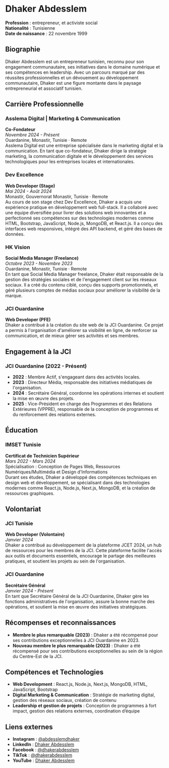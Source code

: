 # Dhaker Abdesslem

**Profession** : entrepreneur, et activiste social  
**Nationalité** : Tunisienne  
**Date de naissance** : 22 novembre 1999  

## Biographie

Dhaker Abdesslem est un entrepreneur tunisien, reconnu pour son engagement communautaire, ses initiatives dans le domaine numérique et ses compétences en leadership. Avec un parcours marqué par des réussites professionnelles et un dévouement au développement communautaire, Dhaker est une figure montante dans le paysage entrepreneurial et associatif tunisien.

## Carrière Professionnelle

### Asslema Digital | Marketing & Communication
**Co-Fondateur**  
*Novembre 2024 - Présent*  
Ouardanine, Monastir, Tunisie · Remote  
Asslema Digital est une entreprise spécialisée dans le marketing digital et la communication. En tant que co-fondateur, Dhaker dirige la stratégie marketing, la communication digitale et le développement des services technologiques pour les entreprises locales et internationales.

### Dev Excellence
**Web Developer (Stage)**  
*Mai 2024 - Août 2024*  
Monastir, Gouvernorat Monastir, Tunisie · Remote  
Au cours de son stage chez Dev Excellence, Dhaker a acquis une expérience pratique en développement web full-stack. Il a collaboré avec une équipe diversifiée pour livrer des solutions web innovantes et a perfectionné ses compétences sur des technologies modernes comme HTML, Bootstrap, JavaScript, Node.js, MongoDB, et React.js. Il a conçu des interfaces web responsives, intégré des API backend, et géré des bases de données.

### HK Vision
**Social Media Manager (Freelance)**  
*Octobre 2023 - Novembre 2023*  
Ouardanine, Monastir, Tunisie · Remote  
En tant que Social Media Manager freelance, Dhaker était responsable de la gestion des stratégies sociales et de l'engagement client sur les réseaux sociaux. Il a créé du contenu ciblé, conçu des supports promotionnels, et géré plusieurs comptes de médias sociaux pour améliorer la visibilité de la marque.

### JCI Ouardanine
**Web Developer (PFE)**  
Dhaker a contribué à la création du site web de la JCI Ouardanine. Ce projet a permis à l'organisation d'améliorer sa visibilité en ligne, de renforcer sa communication, et de mieux gérer ses activités et ses membres.

## Engagement à la JCI

### JCI Ouardanine (2022 - Présent)

- **2022** : Membre Actif, s'engageant dans des activités locales.
- **2023** : Directeur Média, responsable des initiatives médiatiques de l'organisation.
- **2024** : Secrétaire Général, coordonne les opérations internes et soutient la mise en œuvre des projets.
- **2025** : Vice-Président en charge des Programmes et des Relations Extérieures (VPPRE), responsable de la conception de programmes et du renforcement des relations externes.

## Éducation

### IMSET Tunisie
**Certificat de Technicien Supérieur**  
*Mars 2022 - Mars 2024*  
Spécialisation : Conception de Pages Web, Ressources Numériques/Multimédia et Design d'Informations  
Durant ses études, Dhaker a développé des compétences techniques en design web et développement, se spécialisant dans des technologies modernes comme React.js, Node.js, Next.js, MongoDB, et la création de ressources graphiques.

## Volontariat

### JCI Tunisie
**Web Developer (Volontaire)**  
*Janvier 2024*  
Dhaker a contribué au développement de la plateforme JCET 2024, un hub de ressources pour les membres de la JCI. Cette plateforme facilite l'accès aux outils et documents essentiels, encourage le partage des meilleures pratiques, et soutient les projets au sein de l'organisation.

### JCI Ouardanine
**Secrétaire Général**  
*Janvier 2024 - Présent*  
En tant que Secrétaire Général de la JCI Ouardanine, Dhaker gère les fonctions administratives de l'organisation, assure la bonne marche des opérations, et soutient la mise en œuvre des initiatives stratégiques.

## Récompenses et reconnaissances

- **Membre le plus remarquable (2023)** : Dhaker a été récompensé pour ses contributions exceptionnelles à JCI Ouardanine en 2023.
- **Nouveau membre le plus remarquable (2023)** : Dhaker a été récompensé pour ses contributions exceptionnelles au sein de la région du Centre-Est de la JCI.

## Compétences et Technologies

- **Web Development** : React.js, Node.js, Next.js, MongoDB, HTML, JavaScript, Bootstrap  
- **Digital Marketing & Communication** : Stratégie de marketing digital, gestion des réseaux sociaux, création de contenu  
- **Leadership et gestion de projets** : Conception de programmes à fort impact, gestion des relations externes, coordination d’équipe  

## Liens externes

- **Instagram** : [@abdesslemdhaker](https://www.instagram.com/abdesslemdhaker)  
- **LinkedIn** : [Dhaker Abdesslem](https://www.linkedin.com/in/dhakerabdesslem/)  
- **Facebook** : [@dhakerabdesslem](https://www.facebook.com/@dhakerabdesslem)  
- **TikTok** : [@dhakerabdesslem](https://www.tiktok.com/@dhakerabdesslem)  
- **YouTube** : [Dhaker Abdesslem](https://www.youtube.com/@dhakerabdesslem)
